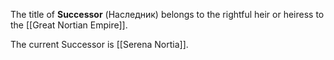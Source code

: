 The title of **Successor** (Наследник) belongs to the rightful heir or heiress to the [[Great Nortian Empire]]. 

The current Successor is [[Serena Nortia]].